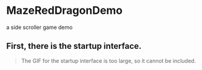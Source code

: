 # MazeRedDragonDemo
a side scroller game demo

## First, there is the startup interface.
>The GIF for the startup interface is too large, so it cannot be included.
>
